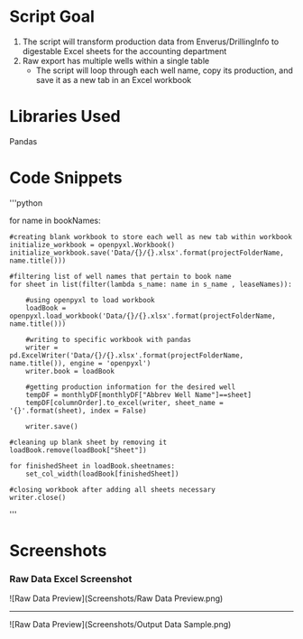 # Script Goal

1.  The script will transform production data from Enverus/DrillingInfo to digestable Excel sheets for the accounting department
2.  Raw export has multiple wells within a single table
    * The script will loop through each well name, copy its production, and save it as a new tab in an Excel workbook


# Libraries Used

Pandas


# Code Snippets

'''python

for name in bookNames:
    
    #creating blank workbook to store each well as new tab within workbook
    initialize_workbook = openpyxl.Workbook()
    initialize_workbook.save('Data/{}/{}.xlsx'.format(projectFolderName, name.title()))
    
    #filtering list of well names that pertain to book name
    for sheet in list(filter(lambda s_name: name in s_name , leaseNames)):

        #using openpyxl to load workbook
        loadBook = openpyxl.load_workbook('Data/{}/{}.xlsx'.format(projectFolderName, name.title()))
        
        #writing to specific workbook with pandas
        writer = pd.ExcelWriter('Data/{}/{}.xlsx'.format(projectFolderName, name.title()), engine = 'openpyxl')
        writer.book = loadBook
        
        #getting production information for the desired well
        tempDF = monthlyDF[monthlyDF["Abbrev Well Name"]==sheet]
        tempDF[columnOrder].to_excel(writer, sheet_name = '{}'.format(sheet), index = False)
        
        writer.save()
        
    #cleaning up blank sheet by removing it   
    loadBook.remove(loadBook["Sheet"])   
    
    for finishedSheet in loadBook.sheetnames:
        set_col_width(loadBook[finishedSheet])
    
    #closing workbook after adding all sheets necessary
    writer.close()

'''


# Screenshots

<h3> Raw Data Excel Screenshot </h3>
![Raw Data Preview](Screenshots/Raw Data Preview.png)

---

![Raw Data Preview](Screenshots/Output Data Sample.png)

